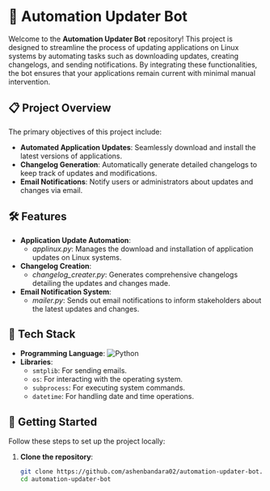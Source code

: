 # 🤖 Automation Updater Bot

Welcome to the **Automation Updater Bot** repository! This project is designed to streamline the process of updating applications on Linux systems by automating tasks such as downloading updates, creating changelogs, and sending notifications. By integrating these functionalities, the bot ensures that your applications remain current with minimal manual intervention.

## 📋 Project Overview

The primary objectives of this project include:

- **Automated Application Updates**: Seamlessly download and install the latest versions of applications.
- **Changelog Generation**: Automatically generate detailed changelogs to keep track of updates and modifications.
- **Email Notifications**: Notify users or administrators about updates and changes via email.

## 🛠️ Features

- **Application Update Automation**: 
  - *applinux.py*: Manages the download and installation of application updates on Linux systems.
- **Changelog Creation**: 
  - *changelog_creater.py*: Generates comprehensive changelogs detailing the updates and changes made.
- **Email Notification System**: 
  - *mailer.py*: Sends out email notifications to inform stakeholders about the latest updates and changes.

## 🧰 Tech Stack

- **Programming Language**: ![Python](https://img.shields.io/badge/Python-3.8-blue)
- **Libraries**:
  - `smtplib`: For sending emails.
  - `os`: For interacting with the operating system.
  - `subprocess`: For executing system commands.
  - `datetime`: For handling date and time operations.

## 🚀 Getting Started

Follow these steps to set up the project locally:

1. **Clone the repository**:
   ```bash
   git clone https://github.com/ashenbandara02/automation-updater-bot.git
   cd automation-updater-bot
